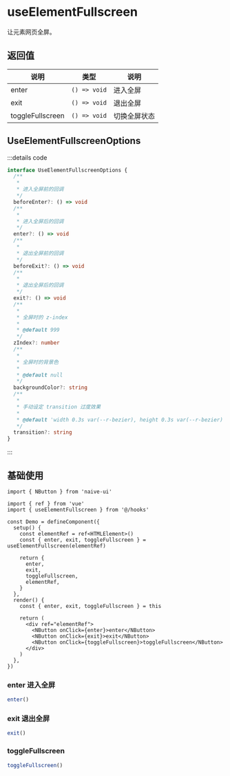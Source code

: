 # useElementFullscreen

让元素网页全屏。

## 返回值

| 说明             | 类型         | 说明         |
| ---------------- | ------------ | ------------ |
| enter            | `() => void` | 进入全屏     |
| exit             | `() => void` | 退出全屏     |
| toggleFullscreen | `() => void` | 切换全屏状态 |

## UseElementFullscreenOptions

:::details code

```ts
interface UseElementFullscreenOptions {
  /**
   *
   * 进入全屏前的回调
   */
  beforeEnter?: () => void
  /**
   *
   * 进入全屏后的回调
   */
  enter?: () => void
  /**
   *
   * 退出全屏前的回调
   */
  beforeExit?: () => void
  /**
   *
   * 退出全屏后的回调
   */
  exit?: () => void
  /**
   *
   * 全屏时的 z-index
   *
   * @default 999
   */
  zIndex?: number
  /**
   *
   * 全屏时的背景色
   *
   * @default null
   */
  backgroundColor?: string
  /**
   *
   * 手动设定 transition 过度效果
   *
   * @default 'width 0.3s var(--r-bezier), height 0.3s var(--r-bezier)'
   */
  transition?: string
}
```

:::

## 基础使用

```tsx
import { NButton } from 'naive-ui'

import { ref } from 'vue'
import { useElementFullscreen } from '@/hooks'

const Demo = defineComponent({
  setup() {
    const elementRef = ref<HTMLElement>()
    const { enter, exit, toggleFullscreen } = useElementFullscreen(elementRef)

    return {
      enter,
      exit,
      toggleFullscreen,
      elementRef,
    }
  },
  render() {
    const { enter, exit, toggleFullscreen } = this

    return (
      <div ref="elementRef">
        <NButton onClick={enter}>enter</NButton>
        <NButton onClick={exit}>exit</NButton>
        <NButton onClick={toggleFullscreen}>toggleFullscreen</NButton>
      </div>
    )
  },
})
```

### enter 进入全屏

```ts
enter()
```

### exit 退出全屏

```ts
exit()
```

### toggleFullscreen

```ts
toggleFullscreen()
```

